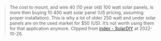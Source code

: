>  The cost to mount, and wire 40 (10 year old) 100 watt solar panels, is more then buying 10 400 watt solar panel (US pricing, assuming proper installation). This is why a lot of older 250 watt and under solar panels are on the used market for $50 (US). It’s not worth using them for that application anymore.
Clipped from [index - SolarDIY](https://www.reddit.com/r/SolarDIY/wiki/index/#wiki_covering_your_roof_with_older.2C_lower_wattage.2C_and_cheap_solar_panels_is_not_a_good_idea.) at 2022-10-26.